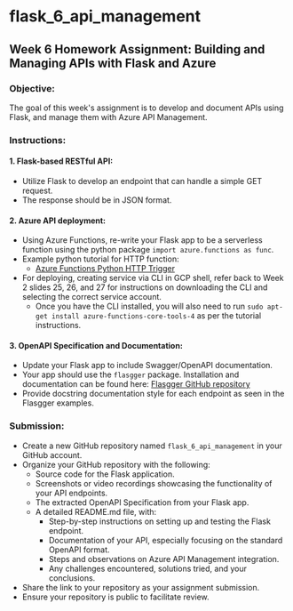 # flask_6_api_management

## **Week 6 Homework Assignment: Building and Managing APIs with Flask and Azure**

### **Objective**:
The goal of this week's assignment is to develop and document APIs using Flask, and manage them with Azure API Management.

### **Instructions**:

#### **1. Flask-based RESTful API**:
- Utilize Flask to develop an endpoint that can handle a simple GET request.
- The response should be in JSON format.

#### **2. Azure API deployment**: 
- Using Azure Functions, re-write your Flask app to be a serverless function using the python package `import azure.functions as func`.
- Example python tutorial for HTTP function: 
    - [Azure Functions Python HTTP Trigger](https://learn.microsoft.com/en-us/azure/azure-functions/create-first-function-cli-python?tabs=macos%2Cbash%2Cazure-cli&pivots=python-mode-decorators) 
- For deploying, creating service via CLI in GCP shell, refer back to Week 2 slides 25, 26, and 27 for instructions on downloading the CLI and selecting the correct service account.
    - Once you have the CLI installed, you will also need to run `sudo apt-get install azure-functions-core-tools-4` as per the tutorial instructions.

#### **3. OpenAPI Specification and Documentation**:
- Update your Flask app to include Swagger/OpenAPI documentation.
- Your app should use the `flasgger` package. Installation and documentation can be found here: [Flasgger GitHub repository](https://github.com/flasgger/flasgger) 
- Provide docstring documentation style for each endpoint as seen in the Flasgger examples.

### **Submission**:
- Create a new GitHub repository named `flask_6_api_management` in your GitHub account.
- Organize your GitHub repository with the following:
  - Source code for the Flask application.
  - Screenshots or video recordings showcasing the functionality of your API endpoints.
  - The extracted OpenAPI Specification from your Flask app.
  - A detailed README.md file, with:
    - Step-by-step instructions on setting up and testing the Flask endpoint.
    - Documentation of your API, especially focusing on the standard OpenAPI format.
    - Steps and observations on Azure API Management integration.
    - Any challenges encountered, solutions tried, and your conclusions.
- Share the link to your repository as your assignment submission.
- Ensure your repository is public to facilitate review.
